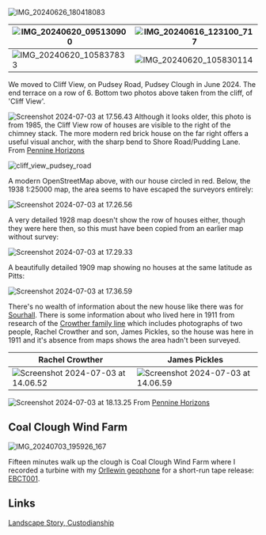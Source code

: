 ![IMG_20240626_180418083](images/IMG_20240626_180418083.jpg)

|  ![IMG_20240620_095130900](images/IMG_20240620_095130900.jpg)| ![IMG_20240616_123100_717](images/IMG_20240616_123100_717.jpg) |
| ------------------------------- | -------------------------------- |
| ![IMG_20240620_105837833](images/IMG_20240620_105837833.jpg) | ![IMG_20240620_105830114](images/IMG_20240620_105830114.jpg)  |
We moved to Cliff View, on Pudsey Road, Pudsey Clough in June 2024. The end terrace on a row of 6. Bottom two photos above taken from the cliff, of 'Cliff View'.

![Screenshot 2024-07-03 at 17.56.43](images/Screenshot%202024-07-03%20at%2017.56.43.png)
Although it looks older, this photo is from 1985, the Cliff View row of houses are visible to the right of the chimney stack. The more modern red brick house on the far right offers a useful visual anchor, with the sharp bend to Shore Road/Pudding Lane. From [Pennine Horizons](https://penninehorizons.org/items/show/7756)

![cliff_view_pudsey_road](images/cliff_view_pudsey_road.png)

A modern OpenStreetMap above, with our house circled in red. Below, the 1938 1:25000 map, the area seems to have escaped the surveyors entirely:

![Screenshot 2024-07-03 at 17.26.56](images/Screenshot%202024-07-03%20at%2017.26.56.png)

A very detailed 1928 map doesn't show the row of houses either, though they were here then, so this must have been copied from an earlier map without survey:

![Screenshot 2024-07-03 at 17.29.33](images/Screenshot%202024-07-03%20at%2017.29.33.png)

A beautifully detailed 1909 map showing no houses at the same latitude as Pitts:

![Screenshot 2024-07-03 at 17.36.59](images/Screenshot%202024-07-03%20at%2017.36.59.png)

There's no wealth of information about the new house like there was for [Sourhall](Sourhall.md). There is some information about who lived here in 1911 from research of the [Crowther family line](https://www.20cdiary.com/crowther-line.php) which includes photographs of two people, Rachel Crowther and son, James Pickles, so the house was here in 1911 and it's absence from maps shows the area hadn't been surveyed.

| Rachel Crowther                            | James Pickles                              |
| ------------------------------------------ | ------------------------------------------ |
| ![Screenshot 2024-07-03 at 14.06.52](images/Screenshot%202024-07-03%20at%2014.06.52.png) | ![Screenshot 2024-07-03 at 14.06.59](images/Screenshot%202024-07-03%20at%2014.06.59.png) |
![Screenshot 2024-07-03 at 18.13.25](images/Screenshot%202024-07-03%20at%2018.13.25.png)
From [Pennine Horizons](https://penninehorizons.org/items/show/24953)

## Coal Clough Wind Farm

![IMG_20240703_195926_167](images/IMG_20240703_195926_167.jpg)

Fifteen minutes walk up the clough is Coal Clough Wind Farm where I recorded a turbine with my [Orllewin geophone](../../shop/Orllewin%20geophone.md) for a short-run tape release: [EBCT001](EBCT001).
## Links

[Landscape Story, Custodianship](https://landscapestory.co.uk/2023/10/19/custodianship/)